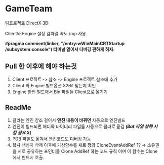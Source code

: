 # GameTeam
팀프로젝트 DirectX 3D

Client와 Engine 설정 컴파일 속도 /mp 사용

**#pragma comment(linker, "/entry:wWinMainCRTStartup /subsystem:console") 터미널 열어서 디버깅 편하게 하자.** 


## Pull 한 이후에 해야 하는것
1. Client 프로젝트 -> 참조 -> Engine 프로젝트 참조에 추가
2. Client 와 Engine 빌드옵션 32Bit 맞는지 확인
3. Engine 한번 빌드해서 Bin 파일들 Client으로 옮기기

## ReadMe
1. 클라는 엔진 참조 걸어서 **엔진 내용이 바뀌면** 자동으로 엔진빌드
2. 엔진이 빌드되면 헤더와 바이너리 파일들 자동으로 클라로 옮김 ***(Bat 파일 실행 시킬 필요 X)***
3. PDB 파일도 옮겨서 엔진코드도 디버깅 가능
4. 복사 생성자 삭제 이후에  가상함수를 새로 정의 CloneEventAddRef ?? =>  소유권을 서로 공유하는 포인터들 Clone  AddRef 하는 코드 규칙 이며 이 함수는 Clone 에서 반드시 호출.
